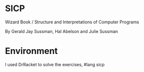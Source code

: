 # SICP
Wizard Book / Structure and Interpretations of Computer Programs

By Gerald Jay Sussman, Hal Abelson and Julie Sussman

# Environment
I used DrRacket to solve the exercises, #lang sicp
